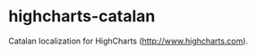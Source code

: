 highcharts-catalan
==================

Catalan localization for HighCharts (http://www.highcharts.com).
